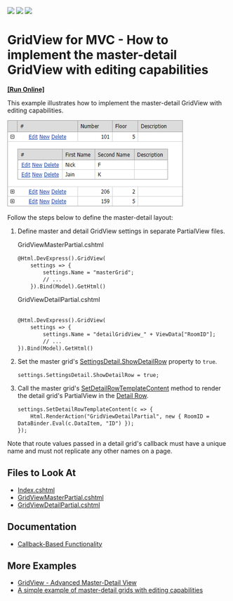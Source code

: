 <!-- default badges list -->
![](https://img.shields.io/endpoint?url=https://codecentral.devexpress.com/api/v1/VersionRange/128551713/15.1.3%2B)
[![](https://img.shields.io/badge/Open_in_DevExpress_Support_Center-FF7200?style=flat-square&logo=DevExpress&logoColor=white)](https://supportcenter.devexpress.com/ticket/details/E4271)
[![](https://img.shields.io/badge/📖_How_to_use_DevExpress_Examples-e9f6fc?style=flat-square)](https://docs.devexpress.com/GeneralInformation/403183)
<!-- default badges end -->

# GridView for MVC - How to implement the master-detail GridView with editing capabilities
<!-- run online -->
**[[Run Online]](https://codecentral.devexpress.com/e4271/)**
<!-- run online end -->


This example illustrates how to implement the master-detail GridView with editing capabilities. 

![Master-Detail GridView](master-detail-grid.png)

Follow the steps below to define the master-detail layout:

1. Define master and detail GridView settings in separate PartialView files.

    GridViewMasterPartial.cshtml
    ```cshtml
    @Html.DevExpress().GridView(
        settings => {
            settings.Name = "masterGrid";
            // ...
        }).Bind(Model).GetHtml()
    ```
    GridViewDetailPartial.cshtml
    ```cshtml
    
    @Html.DevExpress().GridView(
        settings => {
            settings.Name = "detailGridView_" + ViewData["RoomID"];
            // ...
    }).Bind(Model).GetHtml()
    ```
2. Set the master grid's [SettingsDetail.ShowDetailRow](https://docs.devexpress.com/AspNetMvc/DevExpress.Web.Mvc.MVCxGridViewDetailSettings._members) property to `true`.

    ```cshtml
    settings.SettingsDetail.ShowDetailRow = true;
    ```
3. Call the master grid's [SetDetailRowTemplateContent](https://docs.devexpress.com/AspNetMvc/DevExpress.Web.Mvc.GridViewSettings.SetDetailRowTemplateContent.overloads) method to render the detail grid's PartialView in the [Detail Row](https://docs.devexpress.com/AspNetMvc/16880/components/grid-view/visual-elements/detail-row).

    ```cshtml
    settings.SetDetailRowTemplateContent(c => {
        Html.RenderAction("GridViewDetailPartial", new { RoomID = DataBinder.Eval(c.DataItem, "ID") });
    });
    ```

Note that route values passed in a detail grid's callback must have a unique name and must not replicate any other names on a page.

## Files to Look At
- [Index.cshtml](./CS/DevExpress.Razor/Views/Home/Index.cshtml)
- [GridViewMasterPartial.cshtml](./CS/DevExpress.Razor/Views/Home/GridViewMasterPartial.cshtml)
- [GridViewDetailPartial.cshtml](./CS/DevExpress.Razor/Views/Home/GridViewDetailPartial.cshtml)

## Documentation
- [Callback-Based Functionality](https://docs.devexpress.com/AspNetMvc/9052/common-features/callback-based-functionality)

## More Examples

- [GridView - Advanced Master-Detail View](https://github.com/DevExpress-Examples/gridview-advanced-master-detail-view-t203289)
- [A simple example of master-detail grids with editing capabilities](https://github.com/DevExpress-Examples/a-simple-example-of-master-detail-grids-with-editing-capabilities-e248)
